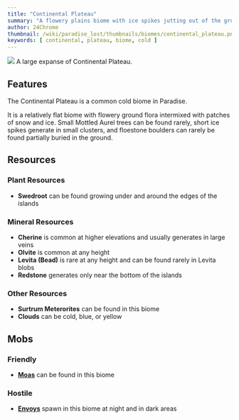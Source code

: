 ```yaml
---
title: "Continental Plateau"
summary: "A flowery plains biome with ice spikes jutting out of the ground"
author: 24Chrome
thumbnail: /wiki/paradise_lost/thumbnails/biomes/continental_plateau.png
keywords: [ continental, plateau, biome, cold ]
---
```


<img src="/wiki/paradise_lost/biomes/continental_plateau.png">
A large expanse of Continental Plateau.

## Features
The Continental Plateau is a common cold biome in Paradise. 

It is a relatively flat biome with flowery ground flora intermixed with patches of snow and ice.
Small Mottled Aurel trees can be found rarely, short ice spikes generate in small clusters, and floestone boulders can rarely be found partially buried in the ground. 


## Resources

### Plant Resources
* **Swedroot** can be found growing under and around the edges of the islands

### Mineral Resources
* **Cherine** is common at higher elevations and usually generates in large veins
* **Olvite** is common at any height
* **Levita (Bead)** is rare at any height and can be found rarely in Levita blobs
* **Redstone** generates only near the bottom of the islands

### Other Resources
* **Surtrum Meterorites** can be found in this biome
* **Clouds** can be cold, blue, or yellow

## Mobs

### Friendly
* **[Moas](/wiki/paradise-lost/mobs/moa/)** can be found in this biome


### Hostile
* **[Envoys](/wiki/paradise-lost/mobs/envoy/)** spawn in this biome at night and in dark areas




